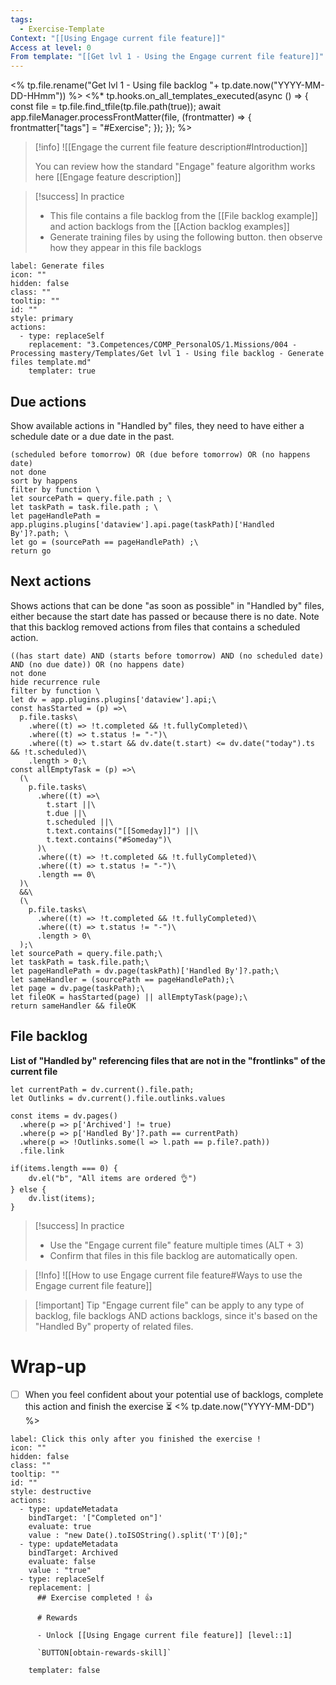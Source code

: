 ```yaml
---
tags:
  - Exercise-Template
Context: "[[Using Engage current file feature]]"
Access at level: 0
From template: "[[Get lvl 1 - Using the Engage current file feature]]"
---
```

<% tp.file.rename("Get lvl 1 - Using file backlog "+ tp.date.now("YYYY-MM-DD-HHmm")) %>
<%* tp.hooks.on_all_templates_executed(async () => {
  const file = tp.file.find_tfile(tp.file.path(true));
  await app.fileManager.processFrontMatter(file, (frontmatter) => {
    frontmatter["tags"] = "#Exercise";
  });
}); 
%>
> [!info]
> ![[Engage the current file feature description#Introduction]]
> 
> You can review how the standard "Engage" feature algorithm works here [[Engage feature description]]

> [!success] In practice
> - This file contains a file backlog from the [[File backlog example]] and action backlogs from the [[Action backlog examples]]
> - Generate training files by using the following button. then observe how they appear in this file backlogs

```meta-bind-button
label: Generate files
icon: ""
hidden: false
class: ""
tooltip: ""
id: ""
style: primary
actions:
  - type: replaceSelf
    replacement: "3.Competences/COMP_PersonalOS/1.Missions/004 - Processing mastery/Templates/Get lvl 1 - Using file backlog - Generate files template.md"
    templater: true

```

## Due actions
Show  available actions in "Handled by" files, they need to have either a schedule date or a due date in the past.
```tasks
(scheduled before tomorrow) OR (due before tomorrow) OR (no happens date)
not done
sort by happens
filter by function \
let sourcePath = query.file.path ; \
let taskPath = task.file.path ; \
let pageHandlePath = app.plugins.plugins['dataview'].api.page(taskPath)['Handled By']?.path; \
let go = (sourcePath == pageHandlePath) ;\
return go
```


## Next actions
Shows actions that can be done "as soon as possible" in "Handled by" files, either because the start date has passed or because there is no date. Note that this backlog removed actions from files that contains a scheduled action. 

```tasks
((has start date) AND (starts before tomorrow) AND (no scheduled date) AND (no due date)) OR (no happens date)
not done
hide recurrence rule
filter by function \
let dv = app.plugins.plugins['dataview'].api;\
const hasStarted = (p) =>\
  p.file.tasks\
    .where((t) => !t.completed && !t.fullyCompleted)\
    .where((t) => t.status != "-")\
    .where((t) => t.start && dv.date(t.start) <= dv.date("today").ts && !t.scheduled)\
    .length > 0;\
const allEmptyTask = (p) =>\
  (\
    p.file.tasks\
      .where((t) =>\
        t.start ||\
        t.due ||\
        t.scheduled ||\
        t.text.contains("[[Someday]]") ||\
        t.text.contains("#Someday")\
      )\
      .where((t) => !t.completed && !t.fullyCompleted)\
      .where((t) => t.status != "-")\
      .length == 0\
  )\
  &&\
  (\
    p.file.tasks\
      .where((t) => !t.completed && !t.fullyCompleted)\
      .where((t) => t.status != "-")\
      .length > 0\
  );\
let sourcePath = query.file.path;\
let taskPath = task.file.path;\
let pageHandlePath = dv.page(taskPath)['Handled By']?.path;\
let sameHandler = (sourcePath == pageHandlePath);\
let page = dv.page(taskPath);\
let fileOK = hasStarted(page) || allEmptyTask(page);\
return sameHandler && fileOK

```


## File backlog 
**List of "Handled by" referencing files that are not in the "frontlinks" of the current file**


```dataviewjs
let currentPath = dv.current().file.path;
let Outlinks = dv.current().file.outlinks.values

const items = dv.pages()
  .where(p => p['Archived'] != true)
  .where(p => p['Handled By']?.path == currentPath)
  .where(p => !Outlinks.some(l => l.path == p.file?.path))
  .file.link

if(items.length === 0) {
	dv.el("b", "All items are ordered 👌")
} else {
	dv.list(items);
}
```


> [!success] In practice
> - Use the "Engage current file" feature multiple times (ALT + 3) 
> - Confirm that files in this file backlog are automatically open. 

>[!Info]
>![[How to use Engage current file feature#Ways to use the Engage current file feature]]

> [!important] Tip
> "Engage current file" can be apply to any type of backlog, file backlogs AND actions backlogs, since it's based on the "Handled By" property of related files. 

# Wrap-up

- [ ] When you feel confident about your potential use of backlogs, complete this action and finish the exercise ⏳ <% tp.date.now("YYYY-MM-DD") %>

```meta-bind-button
label: Click this only after you finished the exercise !
icon: ""
hidden: false
class: ""
tooltip: ""
id: ""
style: destructive
actions:
  - type: updateMetadata
    bindTarget: '["Completed on"]'
    evaluate: true
    value : "new Date().toISOString().split('T')[0];" 
  - type: updateMetadata
    bindTarget: Archived
    evaluate: false
    value : "true" 
  - type: replaceSelf
    replacement: |
      ## Exercise completed ! 👍 
      
      # Rewards
      
      - Unlock [[Using Engage current file feature]] [level::1]
      
      `BUTTON[obtain-rewards-skill]`
      
    templater: false
```
